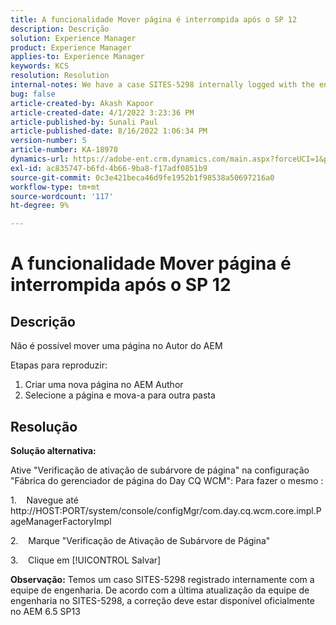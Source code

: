 ```yaml
---
title: A funcionalidade Mover página é interrompida após o SP 12
description: Descrição
solution: Experience Manager
product: Experience Manager
applies-to: Experience Manager
keywords: KCS
resolution: Resolution
internal-notes: We have a case SITES-5298 internally logged with the engineering team. As per the latest update from the engineering team on SITES-5298, The fix should be officially available in AEM 6.5 SP13
bug: false
article-created-by: Akash Kapoor
article-created-date: 4/1/2022 3:23:36 PM
article-published-by: Sunali Paul
article-published-date: 8/16/2022 1:06:34 PM
version-number: 5
article-number: KA-18970
dynamics-url: https://adobe-ent.crm.dynamics.com/main.aspx?forceUCI=1&pagetype=entityrecord&etn=knowledgearticle&id=f80317b1-cfb1-ec11-9840-0022480bdaa1
exl-id: ac835747-b6fd-4b66-9ba8-f17adf0851b9
source-git-commit: 0c3e421beca46d9fe1952b1f98538a50697216a0
workflow-type: tm+mt
source-wordcount: '117'
ht-degree: 9%

---
```


# A funcionalidade Mover página é interrompida após o SP 12

## Descrição


Não é possível mover uma página no Autor do AEM

Etapas para reproduzir:
1. Criar uma nova página no AEM Author
2. Selecione a página e mova-a para outra pasta


## Resolução


<b>Solução alternativa: </b>

Ative &quot;Verificação de ativação de subárvore de página&quot; na configuração &quot;Fábrica do gerenciador de página do Day CQ WCM&quot;: Para fazer o mesmo :

1.    Navegue até http://HOST:PORT/system/console/configMgr/com.day.cq.wcm.core.impl.PageManagerFactoryImpl

2.    Marque &quot;Verificação de Ativação de Subárvore de Página&quot;

3.    Clique em [!UICONTROL Salvar]

<b>Observação:</b> Temos um caso SITES-5298 registrado internamente com a equipe de engenharia.
De acordo com a última atualização da equipe de engenharia no SITES-5298, a correção deve estar disponível oficialmente no AEM 6.5 SP13
